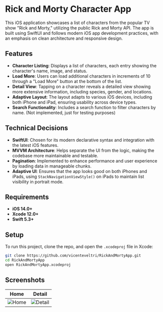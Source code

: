 # Rick and Morty Character App

This iOS application showcases a list of characters from the popular TV show "Rick and Morty," utilizing the public Rick and Morty API. The app is built using SwiftUI and follows modern iOS app development practices, with an emphasis on clean architecture and responsive design. 

## Features

- **Character Listing**: Displays a list of characters, each entry showing the character's name, image, and status.
- **Load More**: Users can load additional characters in increments of 10 through a "Load More" button at the bottom of the list.
- **Detail View**: Tapping on a character reveals a detailed view showing more extensive information, including species, gender, and locations.
- **Adaptive Layout**: The layout adapts to various iOS devices, including both iPhone and iPad, ensuring usability across device types.
- **Search Functionality**: Includes a search function to filter characters by name. (Not implemented, just for testing purposes)

## Technical Decisions

- **SwiftUI**: Chosen for its modern declarative syntax and integration with the latest iOS features.
- **MVVM Architecture**: Helps separate the UI from the logic, making the codebase more maintainable and testable.
- **Pagination**: Implemented to enhance performance and user experience by loading data in manageable chunks.
- **Adaptive UI**: Ensures that the app looks good on both iPhones and iPads, using `StackNavigationViewStyle()` on iPads to maintain list visibility in portrait mode.

## Requirements

- **iOS 14.0+**
- **Xcode 12.0+**
- **Swift 5.3+**

## Setup

To run this project, clone the repo, and open the `.xcodeproj` file in Xcode:

```bash
git clone https://github.com/vicenteveltri/RickAndMortyApp.git
cd RickAndMortyApp
open RickAndMortyApp.xcodeproj
```

## Screenshots

Home | Detail
-|-
![Home](https://github.com/user-attachments/assets/11d0b5ec-1107-4da4-a645-1bc732b22466)|![Detail](https://github.com/user-attachments/assets/034485b7-889a-4ead-99c6-45bc87ab9df5)
